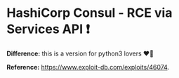 # HashiCorp Consul - RCE via Services API ❗

**Difference:** this is a version for python3 lovers ❤🐍

**Reference:** https://www.exploit-db.com/exploits/46074.
